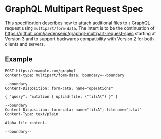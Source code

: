 # GraphQL Multipart Request Spec

This specification describes how to attach additional files to a GraphQL request using `multipart/form-data`. The intent
is to be the continuation of https://github.com/jaydenseric/graphql-multipart-request-spec starting at Version 3 and to
support backwards compatibility with Version 2 for both clients and servers.

## Example

```http
POST https://example.com/graphql 
content-type: multipart/form-data; boundary=--boundary

--boundary
Content-Disposition: form-data; name="operations"

{ "query": "mutation { upload(file: \"fileA\") }" }

--boundary
Content-Disposition: form-data; name="fileA"; filename="a.txt"
Content-Type: text/plain

Alpha file content.

--boundary--
```
